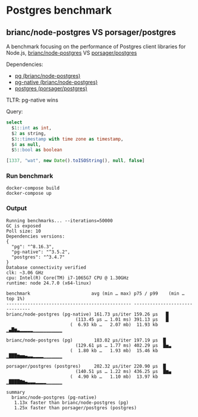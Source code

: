 # Postgres benchmark

## brianc/node-postgres VS porsager/postgres

A benchmark focusing on the performance of Postgres client libraries for Node.js, [brianc/node-postgres](https://github.com/brianc/node-postgres) VS [porsager/postgres](https://github.com/porsager/postgres)

Dependencies:
- [pg (brianc/node-postgres)](https://www.npmjs.com/package/pg)
- [pg-native (brianc/node-postgres)](https://www.npmjs.com/package/pg-native)
- [postgres (porsager/postgres)](https://www.npmjs.com/package/postgres)

TLTR: pg-native wins

Query:
```sql
select
  $1::int as int,
  $2 as string,
  $3::timestamp with time zone as timestamp,
  $4 as null,
  $5::bool as boolean
```
```js
[1337, "wat", new Date().toISOString(), null, false]
```

### Run benchmark

```shell
docker-compose build
docker-compose up
```

### Output

```shell
Running benchmarks... --iterations=50000
GC is exposed
Poll size: 10
Dependencies versions:
{
  "pg": "^8.16.3",
  "pg-native": "^3.5.2",
  "postgres": "^3.4.7"
}
Database connectivity verified
clk: ~3.06 GHz
cpu: Intel(R) Core(TM) i7-1065G7 CPU @ 1.30GHz
runtime: node 24.7.0 (x64-linux)

benchmark                       avg (min … max) p75 / p99    (min … top 1%)
----------------------------------------------- -------------------------------
brianc/node-postgres (pg-native) 161.73 µs/iter 159.26 µs   █
                          (113.45 µs … 1.01 ms) 391.13 µs   █
                        (  6.93 kb …   2.07 mb)  11.93 kb ▁▄█▆▃▂▂▂▂▂▁▁▁▁▁▁▁▁▁▁▁

brianc/node-postgres (pg)        183.02 µs/iter 197.19 µs  █
                          (129.61 µs … 1.77 ms) 402.29 µs  █▅▃
                        (  1.80 kb …   1.93 mb)  15.46 kb ▁███▆▅▅▄▃▃▂▂▂▂▁▁▁▁▁▁▁

porsager/postgres (postgres)     202.32 µs/iter 220.90 µs  █
                          (140.51 µs … 1.22 ms) 436.25 µs  █▆▄
                        (  4.90 kb …   1.10 mb)  13.97 kb ▁████▇▆▄▃▃▃▂▂▂▂▁▁▁▁▁▁

summary
  brianc/node-postgres (pg-native)
   1.13x faster than brianc/node-postgres (pg)
   1.25x faster than porsager/postgres (postgres)
```
